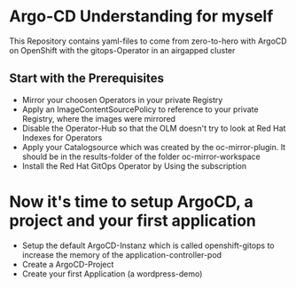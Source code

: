 # Argo-CD Understanding for myself
This Repository contains yaml-files to come from zero-to-hero with ArgoCD on OpenShift with the gitops-Operator in an airgapped cluster

## Start with the Prerequisites
- Mirror your choosen Operators in your private Registry
- Apply an ImageContentSourcePolicy to reference to your private Registry, where the images were mirrored
- Disable the Operator-Hub so that the OLM doesn't try to look at Red Hat Indexes for Operators
- Apply your Catalogsource which was created by the oc-mirror-plugin. It should be in the results-folder of the folder oc-mirror-workspace
- Install the Red Hat GitOps Operator by Using the subscription 

# Now it's time to setup ArgoCD, a project and your first application
- Setup the default ArgoCD-Instanz which is called openshift-gitops to increase the memory of the application-controller-pod
- Create a ArgoCD-Project
- Create your first Application (a wordpress-demo) 